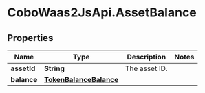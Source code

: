 # CoboWaas2JsApi.AssetBalance

## Properties

Name | Type | Description | Notes
------------ | ------------- | ------------- | -------------
**assetId** | **String** | The asset ID. | 
**balance** | [**TokenBalanceBalance**](TokenBalanceBalance.md) |  | 


